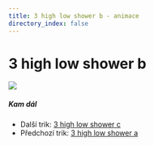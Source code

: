 ```yaml
---
title: 3 high low shower b - animace
directory_index: false
---
```


# 3 high low shower b

![](/animace/img/3-high-low-shower-b.gif)

##### Kam dál

- Další trik: [3 high low shower c](3-high-low-shower-c.html "Další trik 3 high low shower c")
- Předchozí trik: [3 high low shower a](3-high-low-shower-a.html "Předchozí trik 3 high low shower a")

